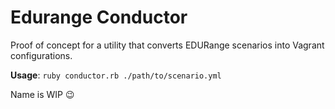 # Edurange Conductor

Proof of concept for a utility that converts EDURange scenarios into Vagrant
configurations.

**Usage**: `ruby conductor.rb ./path/to/scenario.yml`

Name is WIP 😉
